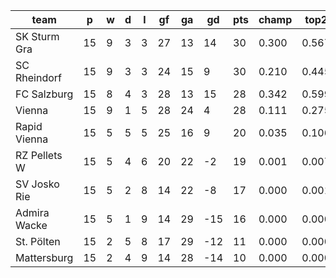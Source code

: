 |     team     | p  | w | d | l | gf | ga | gd  | pts | champ | top2  | top3  | top4  |  5-7  | bot4  | bot3  | bot2  |
|--------------|----|---|---|---|----|----|-----|-----|-------|-------|-------|-------|-------|-------|-------|-------|
| SK Sturm Gra | 15 | 9 | 3 | 3 | 27 | 13 |  14 |  30 | 0.300 | 0.567 | 0.772 | 0.912 | 0.088 | 0.003 | 0.000 | 0.000|
| SC Rheindorf | 15 | 9 | 3 | 3 | 24 | 15 |   9 |  30 | 0.210 | 0.445 | 0.676 | 0.869 | 0.130 | 0.004 | 0.001 | 0.000|
| FC Salzburg  | 15 | 8 | 4 | 3 | 28 | 13 |  15 |  28 | 0.342 | 0.599 | 0.789 | 0.925 | 0.075 | 0.003 | 0.000 | 0.000|
| Vienna       | 15 | 9 | 1 | 5 | 28 | 24 |   4 |  28 | 0.111 | 0.275 | 0.497 | 0.751 | 0.247 | 0.013 | 0.002 | 0.000|
| Rapid Vienna | 15 | 5 | 5 | 5 | 25 | 16 |   9 |  20 | 0.035 | 0.106 | 0.239 | 0.456 | 0.531 | 0.051 | 0.013 | 0.002|
| RZ Pellets W | 15 | 5 | 4 | 6 | 20 | 22 |  -2 |  19 | 0.001 | 0.007 | 0.022 | 0.068 | 0.790 | 0.380 | 0.143 | 0.050|
| SV Josko Rie | 15 | 5 | 2 | 8 | 14 | 22 |  -8 |  17 | 0.000 | 0.001 | 0.004 | 0.016 | 0.640 | 0.697 | 0.345 | 0.145|
| Admira Wacke | 15 | 5 | 1 | 9 | 14 | 29 | -15 |  16 | 0.000 | 0.000 | 0.001 | 0.003 | 0.255 | 0.917 | 0.742 | 0.435|
| St. Pölten   | 15 | 2 | 5 | 8 | 17 | 29 | -12 |  11 | 0.000 | 0.000 | 0.000 | 0.000 | 0.142 | 0.960 | 0.858 | 0.638|
| Mattersburg  | 15 | 2 | 4 | 9 | 14 | 28 | -14 |  10 | 0.000 | 0.000 | 0.000 | 0.000 | 0.102 | 0.973 | 0.897 | 0.730|
